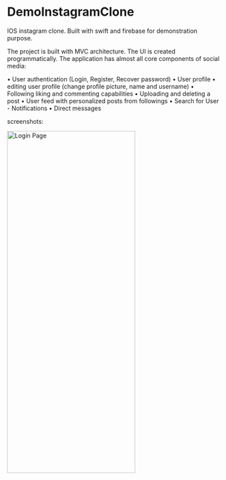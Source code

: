 # DemoInstagramClone

IOS instagram clone. Built with swift and firebase for demonstration purpose. 

The project is built with MVC architecture. The UI is created programmatically.
The application has almost all core components of social media:

• User authentication (Login, Register, Recover password)
• User profile 
• editing user profile (change profile picture, name and username)
• Following liking and commenting capabilities
• Uploading and deleting a post
• User feed with personalized posts from followings
• Search for User - Notifications
• Direct messages





screenshots: 


<img src="https://user-images.githubusercontent.com/61325476/105508335-b3e00000-5ce5-11eb-82a7-f7ec10325d29.jpg" alt="Login Page" width="300" height="800">

